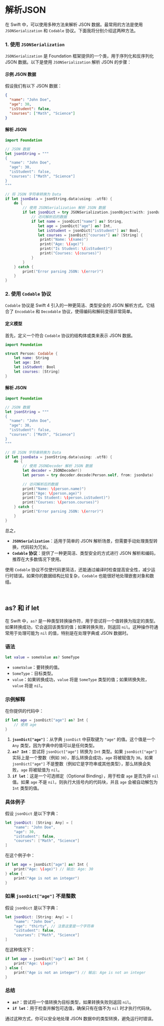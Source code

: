 # 解析JSON
在 Swift 中，可以使用多种方法来解析 JSON 数据。最常用的方法是使用 `JSONSerialization` 和 `Codable` 协议。下面我将分别介绍这两种方法。

### 1. 使用 `JSONSerialization`

`JSONSerialization` 是 Foundation 框架提供的一个类，用于序列化和反序列化 JSON 数据。以下是使用 `JSONSerialization` 解析 JSON 的步骤：

#### 示例 JSON 数据
假设我们有以下 JSON 数据：
```json
{
  "name": "John Doe",
  "age": 30,
  "isStudent": false,
  "courses": ["Math", "Science"]
}
```

#### 解析 JSON

```swift
import Foundation

// JSON 数据
let jsonString = """
{
  "name": "John Doe",
  "age": 30,
  "isStudent": false,
  "courses": ["Math", "Science"]
}
"""

// 将 JSON 字符串转换为 Data
if let jsonData = jsonString.data(using: .utf8) {
    do {
        // 使用 JSONSerialization 解析 JSON 数据
        if let jsonDict = try JSONSerialization.jsonObject(with: jsonData, options: []) as? [String: Any] {
            // 访问解析后的数据
            if let name = jsonDict["name"] as? String,
               let age = jsonDict["age"] as? Int,
               let isStudent = jsonDict["isStudent"] as? Bool,
               let courses = jsonDict["courses"] as? [String] {
                print("Name: \(name)")
                print("Age: \(age)")
                print("Is Student: \(isStudent)")
                print("Courses: \(courses)")
            }
        }
    } catch {
        print("Error parsing JSON: \(error)")
    }
}
```

### 2. 使用 `Codable` 协议

`Codable` 协议是 Swift 4 引入的一种更简洁、类型安全的 JSON 解析方式。它结合了 `Encodable` 和 `Decodable` 协议，使得编码和解码变得非常简单。

#### 定义模型

首先，定义一个符合 `Codable` 协议的结构体或类来表示 JSON 数据。

```swift
import Foundation

struct Person: Codable {
    let name: String
    let age: Int
    let isStudent: Bool
    let courses: [String]
}
```

#### 解析 JSON

```swift
import Foundation

// JSON 数据
let jsonString = """
{
  "name": "John Doe",
  "age": 30,
  "isStudent": false,
  "courses": ["Math", "Science"]
}
"""

// 将 JSON 字符串转换为 Data
if let jsonData = jsonString.data(using: .utf8) {
    do {
        // 使用 JSONDecoder 解析 JSON 数据
        let decoder = JSONDecoder()
        let person = try decoder.decode(Person.self, from: jsonData)
        
        // 访问解析后的数据
        print("Name: \(person.name)")
        print("Age: \(person.age)")
        print("Is Student: \(person.isStudent)")
        print("Courses: \(person.courses)")
    } catch {
        print("Error parsing JSON: \(error)")
    }
}
```

总之，
- **`JSONSerialization`**：适用于简单的 JSON 解析场景，但需要手动处理类型转换，代码较为冗长。
- **`Codable` 协议**：提供了一种更简洁、类型安全的方式进行 JSON 解析和编码，推荐在大多数情况下使用。

使用 `Codable` 协议不仅使代码更简洁，还能通过编译时检查提高安全性，减少运行时错误。如果你的数据结构比较复杂，`Codable` 也能很好地处理嵌套对象和数组。

<br>

## as? 和 if let
在 Swift 中，`as?` 是一种类型转换操作符，用于尝试将一个值转换为指定的类型。如果转换成功，它会返回该类型的值；如果转换失败，则返回 `nil`。这种操作符通常用于处理可能为 `nil` 的值，特别是在处理字典或 JSON 数据时。

### 语法
```swift
let value = someValue as? SomeType
```

- `someValue`：要转换的值。
- `SomeType`：目标类型。
- `value`：如果转换成功，`value` 将是 `SomeType` 类型的值；如果转换失败，`value` 将是 `nil`。

### 示例解释

在你提供的代码中：
```swift
if let age = jsonDict["age"] as? Int {
    // 使用 age
}
```

1. **`jsonDict["age"]`**：从字典 `jsonDict` 中获取键为 `"age"` 的值。这个值是一个 `Any` 类型，因为字典中的值可以是任何类型。
2. **`as? Int`**：尝试将 `jsonDict["age"]` 转换为 `Int` 类型。如果 `jsonDict["age"]` 实际上是一个整数（例如 `30`），那么转换会成功，`age` 将被赋值为 `30`。如果 `jsonDict["age"]` 不是整数（例如它是字符串或其他类型），那么转换会失败，`age` 将被赋值为 `nil`。
3. **`if let`**：这是一个可选绑定（Optional Binding），用于检查 `age` 是否为非 `nil` 值。如果 `age` 不是 `nil`，则执行大括号内的代码块，并且 `age` 会被自动解包为 `Int` 类型的值。

### 具体例子

假设 `jsonDict` 是以下字典：
```swift
let jsonDict: [String: Any] = [
    "name": "John Doe",
    "age": 30,
    "isStudent": false,
    "courses": ["Math", "Science"]
]
```

在这个例子中：
```swift
if let age = jsonDict["age"] as? Int {
    print("Age: \(age)") // 输出: Age: 30
} else {
    print("Age is not an integer")
}
```

### 如果 `jsonDict["age"]` 不是整数

假设 `jsonDict` 是以下字典：
```swift
let jsonDict: [String: Any] = [
    "name": "John Doe",
    "age": "thirty", // 注意这里是一个字符串
    "isStudent": false,
    "courses": ["Math", "Science"]
]
```

在这种情况下：
```swift
if let age = jsonDict["age"] as? Int {
    print("Age: \(age)")
} else {
    print("Age is not an integer") // 输出: Age is not an integer
}
```

### 总结

- **`as?`**：尝试将一个值转换为目标类型，如果转换失败则返回 `nil`。
- **`if let`**：用于检查并解包可选值，确保只有在值不为 `nil` 时才执行代码块。

通过这种方式，你可以安全地处理 JSON 数据中的类型转换，避免运行时错误。